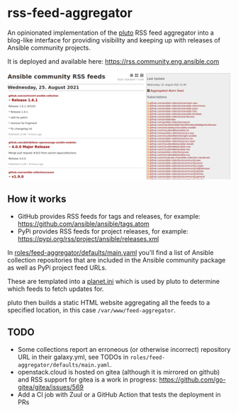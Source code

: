 # rss-feed-aggregator

An opinionated implementation of the
[pluto](https://github.com/feedreader/pluto) RSS feed aggregator into a
blog-like interface for providing visibility and keeping up with releases of
Ansible community projects.

It is deployed and available here: https://rss.community.eng.ansible.com

![preview](docs/source/_static/preview.png)

## How it works

- GitHub provides RSS feeds for tags and releases, for example: https://github.com/ansible/ansible/tags.atom
- PyPi provides RSS feeds for project releases, for example: https://pypi.org/rss/project/ansible/releases.xml

In [roles/feed-aggregator/defaults/main.yaml](https://github.com/ansible-community/rss-feed-aggregator/blob/main/roles/feed-aggregator/defaults/main.yaml)
you'll find a list of Ansible collection repositories that are included in the
Ansible community package as well as PyPi project feed URLs.

These are templated into a [planet.ini](https://github.com/ansible-community/rss-feed-aggregator/blob/main/roles/feed-aggregator/templates/planet.ini.j2)
which is used by pluto to determine which feeds to fetch updates for.

pluto then builds a static HTML website aggregating all the feeds to a specified location, in this case ``/var/www/feed-aggregator``.

## TODO

- Some collections report an erroneous (or otherwise incorrect) repository URL in their galaxy.yml, see TODOs in ``roles/feed-aggregator/defaults/main.yaml``.
- openstack.cloud is hosted on gitea (although it is mirrored on github) and RSS support for gitea is a work in progress: https://github.com/go-gitea/gitea/issues/569
- Add a CI job with Zuul or a GitHub Action that tests the deployment in PRs
